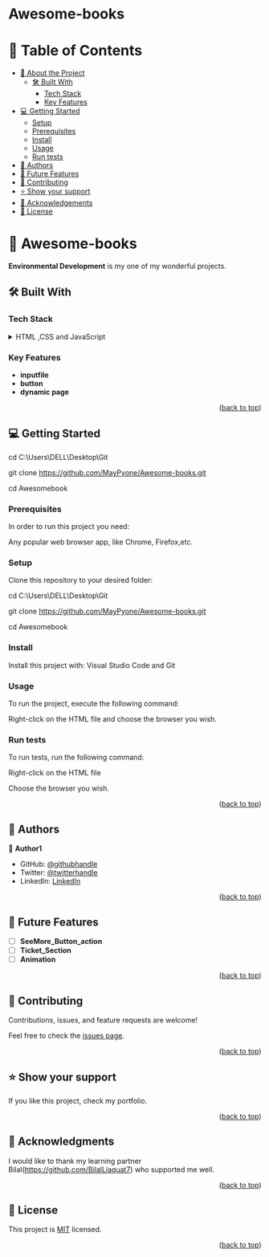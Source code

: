 # Awesome-books
<a name="readme-top"></a>

# 📗 Table of Contents

- [📖 About the Project](#about-project)
  - [🛠 Built With](#built-with)
    - [Tech Stack](#tech-stack)
    - [Key Features](#key-features)
- [💻 Getting Started](#getting-started)
  - [Setup](#setup)
  - [Prerequisites](#prerequisites)
  - [Install](#install)
  - [Usage](#usage)
  - [Run tests](#run-tests)
- [👥 Authors](#authors)
- [🔭 Future Features](#future-features)
- [🤝 Contributing](#contributing)
- [⭐️ Show your support](#support)
- [🙏 Acknowledgements](#acknowledgements)
- [📝 License](#license)

<!-- PROJECT DESCRIPTION -->

# 📖 Awesome-books <a name="about-project"></a>



**Environmental Development** is  my one of my wonderful  projects.

## 🛠 Built With <a name="built-with"></a>

### Tech Stack <a name="tech-stack"></a>



<details>
  <summary>HTML ,CSS and JavaScript</summary>
</details>


<!-- Features -->

### Key Features <a name="key-features"></a>



-  **inputfile**
- **button**
- **dynamic page**

<p align="right">(<a href="#readme-top">back to top</a>)</p>


<!-- GETTING STARTED -->

## 💻 Getting Started <a name="getting-started"></a>

cd C:\Users\DELL\Desktop\Git

  git clone https://github.com/MayPyone/Awesome-books.git
  
  cd Awesomebook

### Prerequisites

In order to run this project you need:

Any popular web browser app, like Chrome, Firefox,etc.

### Setup

Clone this repository to your desired folder:

  cd C:\Users\DELL\Desktop\Git
  
  git clone https://github.com/MayPyone/Awesome-books.git
  
  cd Awesomebook


### Install

Install this project with:
Visual Studio Code and Git


### Usage

To run the project, execute the following command:

Right-click on the HTML file
and choose the browser you wish. 



### Run tests

To run tests, run the following command:

Right-click on the HTML file

Choose the browser you wish. 



<p align="right">(<a href="#readme-top">back to top</a>)</p>

<!-- AUTHORS -->

## 👥 Authors <a name="authors"></a>


👤 **Author1**

- GitHub: [@githubhandle](https://github.com/MayPyone)
- Twitter: [@twitterhandle](https://twitter.com/maypyone015)
- LinkedIn: [LinkedIn](https://www.linkedin.com/in/may-pyone-9439961a3/)


<p align="right">(<a href="#readme-top">back to top</a>)</p>

<!-- FUTURE FEATURES -->

## 🔭 Future Features <a name="future-features"></a>



- [ ] **SeeMore_Button_action**
- [ ] **Ticket_Section**
- [ ] **Animation**

<p align="right">(<a href="#readme-top">back to top</a>)</p>

<!-- CONTRIBUTING -->

## 🤝 Contributing <a name="contributing"></a>

Contributions, issues, and feature requests are welcome!

Feel free to check the [issues page](../../issues/).

<p align="right">(<a href="#readme-top">back to top</a>)</p>

<!-- SUPPORT -->

## ⭐️ Show your support <a name="support"></a>



If you like this project, check my portfolio.

<p align="right">(<a href="#readme-top">back to top</a>)</p>

<!-- ACKNOWLEDGEMENTS -->

## 🙏 Acknowledgments <a name="acknowledgements"></a>



I would like to thank my learning partner Bilal(https://github.com/BilalLiaquat7) who supported me well.

<p align="right">(<a href="#readme-top">back to top</a>)</p>




<!-- LICENSE -->

## 📝 License <a name="license"></a>

This project is [MIT](https://choosealicense.com/licenses/mit/) licensed.



<p align="right">(<a href="#readme-top">back to top</a>)</p>
